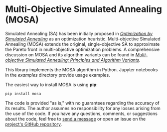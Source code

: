 # Multi-Objective Simulated Annealing (MOSA)

Simulated Annealing (SA) has been initially proposed in [*Optimization by Simulated Annealing*](https://doi.org/10.1126/science.220.4598.671) as an optimization heuristic. Multi-objective Simulated Annealing (MOSA) extends the original, single-objective SA to approximate the Pareto front in multi-objective optimization problems. A comprehensive discussion on MOSA and its algorithm variants can be found in [*Multi-objective Simulated Annealing: Principles and Algorithm Variants*](https://doi.org/10.1155/2019/8134674).

This library implements the MOSA algorithm in Python. Jupyter notebooks in the *examples* directory provide usage examples.

The easiest way to install MOSA is using **pip**:

```
pip install mosa
```

The code is provided "as is," with no guarantees regarding the accuracy of its results. The author assumes no responsibility for any losses arising from the use of the code. If you have any questions, comments, or suggestions about the code, feel free to [send a message](mailto:roberto.veiga@ufabc.edu.br) or open an issue on the [project's GitHub repository](https://github.com/rgaveiga/mosa).
